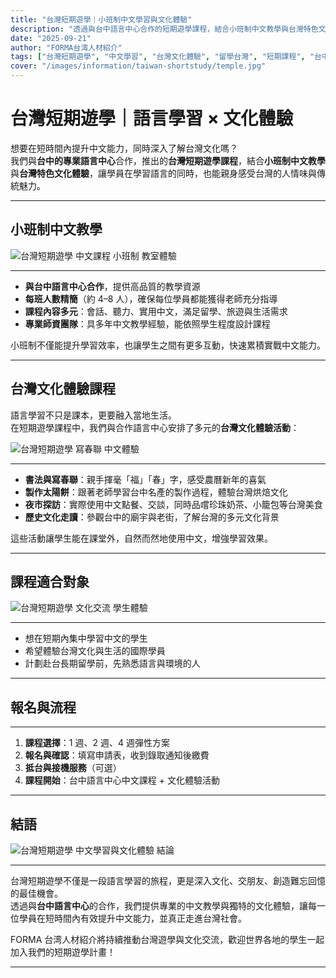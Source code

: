 ```yaml
---
title: "台灣短期遊學｜小班制中文學習與文化體驗"
description: "透過與台中語言中心合作的短期遊學課程，結合小班制中文教學與台灣特色文化體驗，如寫春聯、製作太陽餅等，帶來語言學習與文化交流的完整體驗。"
date: "2025-09-21"
author: "FORMA台湾人材紹介"
tags: ["台灣短期遊學", "中文學習", "台灣文化體驗", "留學台灣", "短期課程", "台中語言中心"]
cover: "/images/information/taiwan-shortstudy/temple.jpg"
---
```


# 台灣短期遊學｜語言學習 × 文化體驗  

想要在短時間內提升中文能力，同時深入了解台灣文化嗎？  
我們與**台中的專業語言中心**合作，推出的**台灣短期遊學課程**，結合**小班制中文教學**與**台灣特色文化體驗**，讓學員在學習語言的同時，也能親身感受台灣的人情味與傳統魅力。  

---

## 小班制中文教學  

![台灣短期遊學 中文課程 小班制 教室體驗](/images/information/taiwan-shortstudy/class.jpg)  

---

- **與台中語言中心合作**，提供高品質的教學資源  
- **每班人數精簡**（約 4–8 人），確保每位學員都能獲得老師充分指導  
- **課程內容多元**：會話、聽力、實用中文，滿足留學、旅遊與生活需求  
- **專業師資團隊**：具多年中文教學經驗，能依照學生程度設計課程  

小班制不僅能提升學習效率，也讓學生之間有更多互動，快速累積實戰中文能力。  

---

## 台灣文化體驗課程  

語言學習不只是課本，更要融入當地生活。  
在短期遊學課程中，我們與合作語言中心安排了多元的**台灣文化體驗活動**：  

![台灣短期遊學 寫春聯 中文體驗](/images/information/taiwan-shortstudy/tea.jpg)  

---

- **書法與寫春聯**：親手揮毫「福」「春」字，感受農曆新年的喜氣  
- **製作太陽餅**：跟著老師學習台中名產的製作過程，體驗台灣烘焙文化  
- **夜市探訪**：實際使用中文點餐、交談，同時品嚐珍珠奶茶、小籠包等台灣美食  
- **歷史文化走讀**：參觀台中的廟宇與老街，了解台灣的多元文化背景  

這些活動讓學生能在課堂外，自然而然地使用中文，增強學習效果。  

---

## 課程適合對象  

![台灣短期遊學 文化交流 學生體驗](/images/information/taiwan-shortstudy/airport.jpg)  

---

- 想在短期內集中學習中文的學生  
- 希望體驗台灣文化與生活的國際學員  
- 計劃赴台長期留學前，先熟悉語言與環境的人  

---

## 報名與流程  

---
1. **課程選擇**：1 週、2 週、4 週彈性方案  
2. **報名與確認**：填寫申請表，收到錄取通知後繳費  
3. **抵台與接機服務**（可選）  
4. **課程開始**：台中語言中心中文課程 + 文化體驗活動  

---

## 結語  

![台灣短期遊學 中文學習與文化體驗 結論](/images/information/taiwan-shortstudy/conclusion.jpg)  

---

台灣短期遊學不僅是一段語言學習的旅程，更是深入文化、交朋友、創造難忘回憶的最佳機會。  
透過與**台中語言中心**的合作，我們提供專業的中文教學與獨特的文化體驗，讓每一位學員在短時間內有效提升中文能力，並真正走進台灣社會。  

FORMA 台湾人材紹介將持續推動台灣遊學與文化交流，歡迎世界各地的學生一起加入我們的短期遊學計畫！  

---
